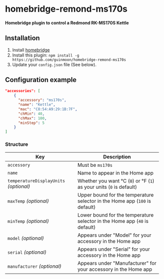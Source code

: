 # homebridge-remond-ms170s

#### Homebridge plugin to control a Redmond RK-MS170S Kettle

## Installation

1. Install [homebridge](https://github.com/nfarina/homebridge#installation-details)
2. Install this plugin: `npm install -g https://github.com/guinmoon/homebridge-remond-ms170s`
3. Update your `config.json` file (See below).

## Configuration example

```json
"accessories": [
    {
      "accessory": "ms170s",
      "name": "Kettle",
      "mac": "C8:54:A9:29:1B:7F",
      "chMin": 40,
      "chMax": 100,
      "minStep": 5
    }
]
```

### Structure

| Key | Description |
| --- | --- |
| `accessory` | Must be `ms170s` |
| `name` | Name to appear in the Home app |
| `temperatureDisplayUnits` _(optional)_ | Whether you want °C (`0`) or °F (`1`) as your units (`0` is default) |
| `maxTemp` _(optional)_ | Upper bound for the temperature selector in the Home app (`100` is default) |
| `minTemp` _(optional)_ | Lower bound for the temperature selector in the Home app (`40` is default) |
| `model` _(optional)_ | Appears under "Model" for your accessory in the Home app |
| `serial` _(optional)_ | Appears under "Serial" for your accessory in the Home app |
| `manufacturer` _(optional)_ | Appears under "Manufacturer" for your accessory in the Home app |

